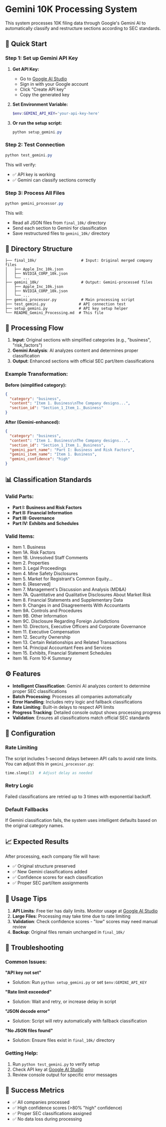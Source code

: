 # Gemini 10K Processing System

This system processes 10K filing data through Google's Gemini AI to automatically classify and restructure sections according to SEC standards.

## 🚀 Quick Start

### Step 1: Set up Gemini API Key

1. **Get API Key:**

   - Go to [Google AI Studio](https://makersuite.google.com/app/apikey)
   - Sign in with your Google account
   - Click "Create API key"
   - Copy the generated key

2. **Set Environment Variable:**

   ```powershell
   $env:GEMINI_API_KEY='your-api-key-here'
   ```

3. **Or run the setup script:**
   ```powershell
   python setup_gemini.py
   ```

### Step 2: Test Connection

```powershell
python test_gemini.py
```

This will verify:

- ✅ API key is working
- ✅ Gemini can classify sections correctly

### Step 3: Process All Files

```powershell
python gemini_processor.py
```

This will:

- Read all JSON files from `final_10k/` directory
- Send each section to Gemini for classification
- Save restructured files to `gemini_10k/` directory

## 📁 Directory Structure

```
├── final_10k/                    # Input: Original merged company files
│   ├── Apple_Inc_10k.json
│   ├── NVIDIA_CORP_10k.json
│   └── ...
├── gemini_10k/                   # Output: Gemini-processed files
│   ├── Apple_Inc_10k.json
│   ├── NVIDIA_CORP_10k.json
│   └── ...
├── gemini_processor.py           # Main processing script
├── test_gemini.py               # API connection test
├── setup_gemini.py              # API key setup helper
└── README_Gemini_Processing.md  # This file
```

## 🔄 Processing Flow

1. **Input**: Original sections with simplified categories (e.g., "business", "risk_factors")
2. **Gemini Analysis**: AI analyzes content and determines proper classification
3. **Output**: Enhanced sections with official SEC part/item classifications

### Example Transformation:

**Before (simplified category):**

```json
{
  "category": "business",
  "content": "Item 1. Business\nThe Company designs...",
  "section_id": "Section_1_Item_1._Business"
}
```

**After (Gemini-enhanced):**

```json
{
  "category": "business",
  "content": "Item 1. Business\nThe Company designs...",
  "section_id": "Section_1_Item_1._Business",
  "gemini_part_name": "Part I: Business and Risk Factors",
  "gemini_item_name": "Item 1. Business",
  "gemini_confidence": "high"
}
```

## 📊 Classification Standards

### Valid Parts:

- **Part I: Business and Risk Factors**
- **Part II: Financial Information**
- **Part III: Governance**
- **Part IV: Exhibits and Schedules**

### Valid Items:

- Item 1. Business
- Item 1A. Risk Factors
- Item 1B. Unresolved Staff Comments
- Item 2. Properties
- Item 3. Legal Proceedings
- Item 4. Mine Safety Disclosures
- Item 5. Market for Registrant's Common Equity...
- Item 6. [Reserved]
- Item 7. Management's Discussion and Analysis (MD&A)
- Item 7A. Quantitative and Qualitative Disclosures About Market Risk
- Item 8. Financial Statements and Supplementary Data
- Item 9. Changes in and Disagreements With Accountants
- Item 9A. Controls and Procedures
- Item 9B. Other Information
- Item 9C. Disclosure Regarding Foreign Jurisdictions
- Item 10. Directors, Executive Officers and Corporate Governance
- Item 11. Executive Compensation
- Item 12. Security Ownership
- Item 13. Certain Relationships and Related Transactions
- Item 14. Principal Accountant Fees and Services
- Item 15. Exhibits, Financial Statement Schedules
- Item 16. Form 10-K Summary

## ⚙️ Features

- **Intelligent Classification**: Gemini AI analyzes content to determine proper SEC classifications
- **Batch Processing**: Processes all companies automatically
- **Error Handling**: Includes retry logic and fallback classifications
- **Rate Limiting**: Built-in delays to respect API limits
- **Progress Tracking**: Detailed console output shows processing progress
- **Validation**: Ensures all classifications match official SEC standards

## 🔧 Configuration

### Rate Limiting

The script includes 1-second delays between API calls to avoid rate limits. You can adjust this in `gemini_processor.py`:

```python
time.sleep(1)  # Adjust delay as needed
```

### Retry Logic

Failed classifications are retried up to 3 times with exponential backoff.

### Default Fallbacks

If Gemini classification fails, the system uses intelligent defaults based on the original category names.

## 📈 Expected Results

After processing, each company file will have:

- ✅ Original structure preserved
- ✅ New Gemini classifications added
- ✅ Confidence scores for each classification
- ✅ Proper SEC part/item assignments

## 🎯 Usage Tips

1. **API Limits**: Free tier has daily limits. Monitor usage at [Google AI Studio](https://makersuite.google.com/app/apikey)
2. **Large Files**: Processing may take time due to rate limiting
3. **Validation**: Check confidence scores - "low" scores may need manual review
4. **Backup**: Original files remain unchanged in `final_10k/`

## 🚨 Troubleshooting

### Common Issues:

**"API key not set"**

- Solution: Run `python setup_gemini.py` or set `$env:GEMINI_API_KEY`

**"Rate limit exceeded"**

- Solution: Wait and retry, or increase delay in script

**"JSON decode error"**

- Solution: Script will retry automatically with fallback classification

**"No JSON files found"**

- Solution: Ensure files exist in `final_10k/` directory

### Getting Help:

1. Run `python test_gemini.py` to verify setup
2. Check API key at [Google AI Studio](https://makersuite.google.com/app/apikey)
3. Review console output for specific error messages

## 🎉 Success Metrics

- ✅ All companies processed
- ✅ High confidence scores (>80% "high" confidence)
- ✅ Proper SEC classifications assigned
- ✅ No data loss during processing
